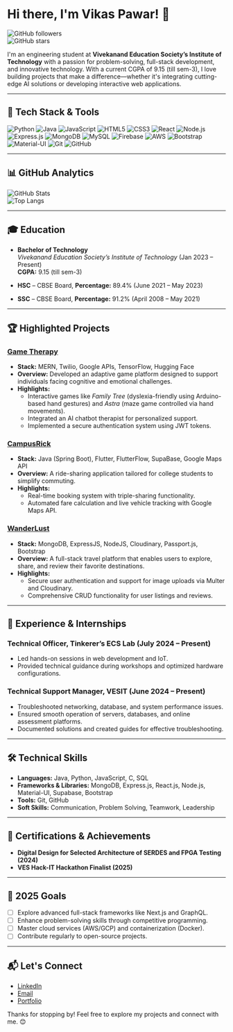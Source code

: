 # Hi there, I'm Vikas Pawar! 👋

![GitHub followers](https://img.shields.io/github/followers/vikasp07?label=Follow&style=social)  
![GitHub stars](https://img.shields.io/github/stars/vikasp07?affiliations=OWNER%2CCOLLABORATOR&style=social)

I'm an engineering student at **Vivekanand Education Society’s Institute of Technology** with a passion for problem-solving, full-stack development, and innovative technology. With a current CGPA of 9.15 (till sem-3), I love building projects that make a difference—whether it's integrating cutting-edge AI solutions or developing interactive web applications.

---

## 🚀 Tech Stack & Tools

![Python](https://img.shields.io/badge/-Python-333?style=flat&logo=python)
![Java](https://img.shields.io/badge/-Java-333?style=flat&logo=java&logoColor=007396)
![JavaScript](https://img.shields.io/badge/-JavaScript-333?style=flat&logo=javascript)
![HTML5](https://img.shields.io/badge/-HTML5-333?style=flat&logo=html5)
![CSS3](https://img.shields.io/badge/-CSS3-333?style=flat&logo=css3&logoColor=1572B6)
![React](https://img.shields.io/badge/-React-333?style=flat&logo=react)
![Node.js](https://img.shields.io/badge/-Node.js-333?style=flat&logo=node.js)
![Express.js](https://img.shields.io/badge/-Express.js-333?style=flat&logo=express)
![MongoDB](https://img.shields.io/badge/-MongoDB-333?style=flat&logo=mongodb)
![MySQL](https://img.shields.io/badge/-MySQL-333?style=flat&logo=mysql)
![Firebase](https://img.shields.io/badge/-Firebase-333?style=flat&logo=firebase)
![AWS](https://img.shields.io/badge/-AWS-333?style=flat&logo=amazon-aws)
![Bootstrap](https://img.shields.io/badge/-Bootstrap-333?style=flat&logo=bootstrap)
![Material-UI](https://img.shields.io/badge/-Material--UI-333?style=flat&logo=material-ui)
![Git](https://img.shields.io/badge/-Git-333?style=flat&logo=git)
![GitHub](https://img.shields.io/badge/-GitHub-333?style=flat&logo=github)

---

## 📊 GitHub Analytics

![GitHub Stats](https://github-readme-stats.vercel.app/api?username=vikasp07&show_icons=true&theme=radical)  
![Top Langs](https://github-readme-stats.vercel.app/api/top-langs/?username=vikasp07&layout=compact&theme=radical)

---

## 🎓 Education

- **Bachelor of Technology**  
  *Vivekanand Education Society’s Institute of Technology* (Jan 2023 – Present)  
  **CGPA:** 9.15 (till sem-3)

- **HSC** – CBSE Board, **Percentage:** 89.4% (June 2021 – May 2023)  
- **SSC** – CBSE Board, **Percentage:** 91.2% (April 2008 – May 2021)

---

## 🏆 Highlighted Projects

### [Game Therapy](https://github.com/vikasp07/Game-Theraphy)
- **Stack:** MERN, Twilio, Google APIs, TensorFlow, Hugging Face  
- **Overview:** Developed an adaptive game platform designed to support individuals facing cognitive and emotional challenges.  
- **Highlights:**
  - Interactive games like *Family Tree* (dyslexia-friendly using Arduino-based hand gestures) and *Astra* (maze game controlled via hand movements).
  - Integrated an AI chatbot therapist for personalized support.
  - Implemented a secure authentication system using JWT tokens.

### [CampusRick](https://github.com/vikasp07/CampusRick)
- **Stack:** Java (Spring Boot), Flutter, FlutterFlow, SupaBase, Google Maps API  
- **Overview:** A ride-sharing application tailored for college students to simplify commuting.
- **Highlights:**
  - Real-time booking system with triple-sharing functionality.
  - Automated fare calculation and live vehicle tracking with Google Maps API.

### [WanderLust](https://github.com/vikasp07/Wander_lust)
- **Stack:** MongoDB, ExpressJS, NodeJS, Cloudinary, Passport.js, Bootstrap  
- **Overview:** A full-stack travel platform that enables users to explore, share, and review their favorite destinations.
- **Highlights:**
  - Secure user authentication and support for image uploads via Multer and Cloudinary.
  - Comprehensive CRUD functionality for user listings and reviews.

---

## 💼 Experience & Internships

### Technical Officer, Tinkerer’s ECS Lab (July 2024 – Present)
- Led hands-on sessions in web development and IoT.
- Provided technical guidance during workshops and optimized hardware configurations.

### Technical Support Manager, VESIT (June 2024 – Present)
- Troubleshooted networking, database, and system performance issues.
- Ensured smooth operation of servers, databases, and online assessment platforms.
- Documented solutions and created guides for effective troubleshooting.

---

## 🛠️ Technical Skills

- **Languages:** Java, Python, JavaScript, C, SQL  
- **Frameworks & Libraries:** MongoDB, Express.js, React.js, Node.js, Material-UI, Supabase, Bootstrap  
- **Tools:** Git, GitHub  
- **Soft Skills:** Communication, Problem Solving, Teamwork, Leadership

---

## 🏅 Certifications & Achievements

- **Digital Design for Selected Architecture of SERDES and FPGA Testing (2024)**
- **VES Hack-IT Hackathon Finalist (2025)**

---

## 🌟 2025 Goals
- [ ] Explore advanced full-stack frameworks like Next.js and GraphQL.
- [ ] Enhance problem-solving skills through competitive programming.
- [ ] Master cloud services (AWS/GCP) and containerization (Docker).
- [ ] Contribute regularly to open-source projects.

---

## 📬 Let's Connect
- [LinkedIn](https://www.linkedin.com/in/vikasmpawar/)
- [Email](mailto:vikasmpawar07@gmail.com)
- [Portfolio](https://vikasmpawar.onrender.com)

Thanks for stopping by! Feel free to explore my projects and connect with me. 😊
